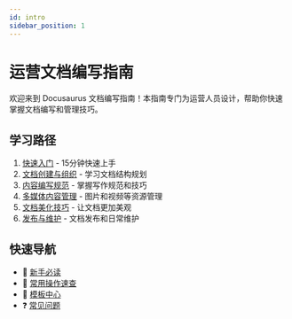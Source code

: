 ```yaml
---
id: intro
sidebar_position: 1
---
```


# 运营文档编写指南

欢迎来到 Docusaurus 文档编写指南！本指南专门为运营人员设计，帮助你快速掌握文档编写和管理技巧。

## 学习路径

1. [快速入门](./quick-start.md) - 15分钟快速上手
2. [文档创建与组织](./document-organization.md) - 学习文档结构规划
3. [内容编写规范](./writing-guidelines.md) - 掌握写作规范和技巧
4. [多媒体内容管理](./media-management.md) - 图片和视频等资源管理
5. [文档美化技巧](./styling-guide.md) - 让文档更加美观
6. [发布与维护](./publish-maintenance.md) - 文档发布和日常维护

## 快速导航

- 🚀 [新手必读](./quick-start.md)
- 📝 [常用操作速查](./quick-reference.md)
- 🎨 [模板中心](./templates.md)
- ❓ [常见问题](./faq.md)
